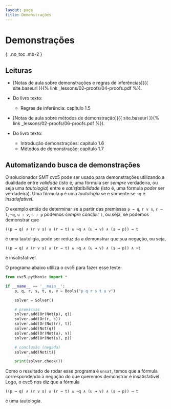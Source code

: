 ```yaml
---
layout: page
title: Demonstrações
---
```


# Demonstrações
{: .no_toc .mb-2 }

## Leituras

- [Notas de aula sobre demonstrações e regras de inferências]({{ site.baseurl }}{% link _lessons/02-proofs/04-proofs.pdf %}).
- Do livro texto:
  - Regras de inferência: capítulo 1.5

- [Notas de aula sobre métodos de demonstração]({{ site.baseurl }}{% link _lessons/02-proofs/06-proofs.pdf %}).
- Do livro texto:
  - Introdução demonstrações: capítulo 1.6
  - Métodos de demonstração: capítulo 1.7

## Automatizando busca de demonstrações

O solucionador SMT cvc5 pode ser usado para demonstrações utilizando a dualidade entre *validade* (isto é, uma fórmula ser *sempre* verdadeira, ou seja uma *tautologia*) entre e *satisfatibilidade* (isto é, uma fórmula *poder* ser verdadeira). Uma fórmula `φ` é uma *tautologia* se e somente se `¬φ` é *insatisfatível*.

O exemplo então de determinar se a partir das premissas `p → q`, `r v s`, `r → t`, `¬q`, `u → v`, `s → p` podemos *sempre* concluir `t`, ou seja, se podemos demonstrar que 
```
((p → q) ∧ (r v s) ∧ (r → t) ∧ ¬q ∧ (u → v) ∧ (s → p)) → t
```
é uma tautoligia, pode ser reduzida a demonstrar que sua negação, ou seja, 
```
((p → q) ∧ (r v s) ∧ (r → t) ∧ ¬q ∧ (u → v) ∧ (s → p)) ∧ ¬t
```
é insatisfatível.

O programa abaixo utiliza o cvc5 para fazer esse teste:

```python
from cvc5.pythonic import *

if __name__ == '__main__':
    p, q, r, s, t, u, v = Bools("p q r s t u v")

    solver = Solver()

    # premissas
    solver.add(Or(Not(p), q))
    solver.add(Or(r, s))
    solver.add(Or(Not(r), t))
    solver.add(Not(q))
    solver.add(Or(Not(u), v))
    solver.add(Or(Not(s), p))

    # conclusão (negada)
    solver.add(Not(t))

    print(solver.check())
```

Como o resultado de rodar esse programa é `unsat`, temos que a fórmula correspondendo à negação do que queremos demonstrar é insatisfatível. Logo, o cvc5 nos diz que a fórmula 
```
((p → q) ∧ (r v s) ∧ (r → t) ∧ ¬q ∧ (u → v) ∧ (s → p)) → t
```
é uma tautologia.
